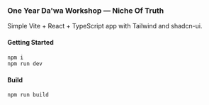 ### One Year Da'wa Workshop — Niche Of Truth

Simple Vite + React + TypeScript app with Tailwind and shadcn-ui.

#### Getting Started
```sh
npm i
npm run dev
```

#### Build
```sh
npm run build
```
